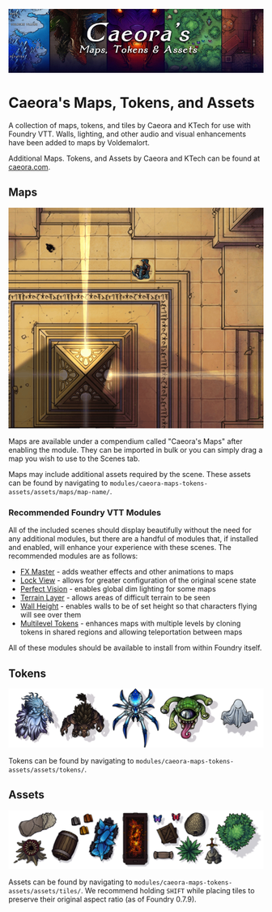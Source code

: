 ![Caeora's Maps, Tokens, and Assets](https://github.com/Caeora/Caeora-s-Maps-Tokens-Assets/blob/main/docs/foundry-800x200-display.jpg?raw=true)

# Caeora's Maps, Tokens, and Assets

A collection of maps, tokens, and tiles by Caeora and KTech for use with Foundry VTT. Walls, lighting, and other audio and visual enhancements have been added to maps by Voldemalort.

Additional Maps. Tokens, and Assets by Caeora and KTech can be found at [caeora.com](http://www.caeora.com).

## Maps

![Caeora's Maps](https://github.com/Caeora/Caeora-s-Maps-Tokens-Assets/blob/main/docs/maps-banner.gif?raw=true)

Maps are available under a compendium called "Caeora's Maps" after enabling the module. They can be imported in bulk or you can simply drag a map you wish to use to the Scenes tab.

Maps may include additional assets required by the scene. These assets can be found by navigating to `modules/caeora-maps-tokens-assets/assets/maps/map-name/`.

### Recommended Foundry VTT Modules

All of the included scenes should display beautifully without the need for any additional modules, but there are a handful of modules that, if installed and enabled, will enhance your experience with these scenes. The recommended modules are as follows:

* [FX Master](https://gitlab.com/mesfoliesludiques/foundryvtt-fxmaster) - adds weather effects and other animations to maps
* [Lock View](https://github.com/CDeenen/LockView/issues) - allows for greater configuration of the original scene state
* [Perfect Vision](https://github.com/dev7355608/perfect-vision) - enables global dim lighting for some maps
* [Terrain Layer](https://github.com/wsaunders1014/TerrainLayer) - allows areas of difficult terrain to be seen
* [Wall Height](https://github.com/schultzcole/FVTT-Wall-Height) - enables walls to be of set height so that characters flying will see over them
* [Multilevel Tokens](https://github.com/grandseiken/foundryvtt-multilevel-tokens) - enhances maps with multiple levels by cloning tokens in shared regions and allowing teleportation between maps

All of these modules should be available to install from within Foundry itself.

## Tokens

![Caeora's Tokens](https://github.com/Caeora/Caeora-s-Maps-Tokens-Assets/blob/main/docs/tokens-banner.png?raw=true)

Tokens can be found by navigating to `modules/caeora-maps-tokens-assets/assets/tokens/`.

## Assets

![Caeora's Assets](https://github.com/Caeora/Caeora-s-Maps-Tokens-Assets/blob/main/docs/assets-banner.png?raw=true)

Assets can be found by navigating to `modules/caeora-maps-tokens-assets/assets/tiles/`. We recommend holding `SHIFT` while placing tiles to preserve their original aspect ratio (as of Foundry 0.7.9).
